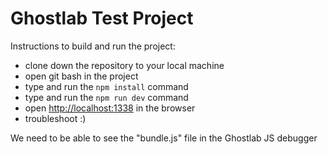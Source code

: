 # Ghostlab Test Project

Instructions to build and run the project:

* clone down the repository to your local machine
* open git bash in the project
* type and run the `npm install` command
* type and run the `npm run dev` command
* open [http://localhost:1338](http://localhost:1338) in the browser
* troubleshoot :)

We need to be able to see the "bundle.js" file in the Ghostlab JS debugger

